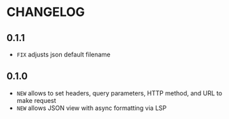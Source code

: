 # CHANGELOG

## 0.1.1
* `FIX` adjusts json default filename

## 0.1.0
* `NEW` allows to set headers, query parameters, HTTP method, and URL to make request
* `NEW` allows JSON view with async formatting via LSP
